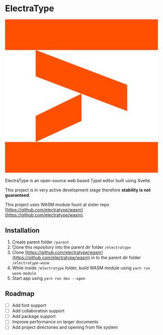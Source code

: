 # ElectraType

![](./static/favicon.svg)

ElectraType is an open-source web based Typst editor built using Svelte.

This project is in very active development stage therefore **stability is not guaranteed**.

This project uses WASM module fount at sister repo [https://github.com/electratype/wasm](https://github.com/electratype/wasm).

## Installation

1. Create parent folder `/parent`
2. Clone this repository into the parent dir folder `/electratype`
3. Clone [https://github.com/electratype/wasm](https://github.com/electratype/wasm) in to the parent dir folder `/electratype-wasm`
4. While inside `/electratype` folder, build WASM module using `yarn run wasm-module`
5. Start app using `yarn run dev --open`

## Roadmap

- [ ] Add font support
- [ ] Add collaboration support
- [ ] Add package support
- [ ] Improve performance on larger documents
- [ ] Add project directories and opening from file system